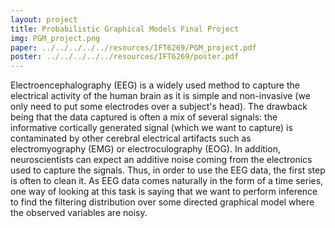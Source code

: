 ```yaml
---
layout: project
title: Probabilistic Graphical Models Final Project
img: PGM_project.png
paper: ../../../../../resources/IFT6269/PGM_project.pdf
poster: ../../../../../resources/IFT6269/poster.pdf
---
```

 
Electroencephalography (EEG) is a widely used method to capture the electrical activity of the human brain as it is simple and non-invasive (we only need to put some electrodes over a subject's head). The drawback being that the data captured is often a mix of several signals: the informative cortically generated signal (which we want to capture) is contaminated by other cerebral electrical artifacts such as electromyography (EMG) or electroculography (EOG). In addition, neuroscientists can expect an additive noise coming from the electronics used to capture the signals. Thus, in order to use the EEG data, the first step is often to clean it. As EEG data comes naturally in the form of a time series, one way of looking at this task is saying that we want to perform inference to find the filtering distribution over some directed graphical model where the observed variables are noisy. 
